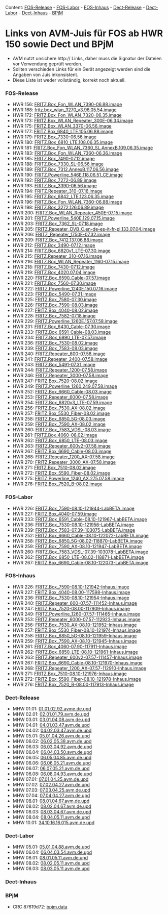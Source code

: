 [//]: # ( Do not edit this file! Run generate.sh to create it. )
Content: [FOS-Release](#fos-release) - [FOS-Labor](#fos-labor) - [FOS-Inhaus](#fos-inhaus) - [Dect-Release](#dect-release) - [Dect-Labor](#dect-labor) - [Dect-Inhaus](#dect-inhaus) - [BPjM](#bpjm)
# Links von AVM-Juis für FOS ab HWR 150 sowie Dect und BPjM
 - AVM nutzt unsichere http:// Links, daher muss die Signatur der Dateien vor Verwendung geprüft werden.
 - Sollten verschieden Links für ein Gerät angezeigt werden sind die Angaben von Juis inkonsistent.
 - Diese Liste ist weder vollständig, korrekt noch aktuell.

### FOS-Release
 - HWR 156: [FRITZ.Box_Fon_WLAN_7390-06.88.image](http://download.avm.de/fritzbox/fritzbox-7390/deutschland/fritz.os/FRITZ.Box_Fon_WLAN_7390-06.88.image)
 - HWR 168: [fritz.box_wlan_3270_v3.96.05.54.image](http://download.avm.de/archive/fritz.box/fritzbox.wlan_3270_v3/firmware/deutsch/fritz.box_wlan_3270_v3.96.05.54.image)
 - HWR 172: [FRITZ.Box_Fon_WLAN_7320-06.35.image](http://download.avm.de/archive/fritz.box/fritzbox.fon_wlan_7320/firmware/deutsch/FRITZ.Box_Fon_WLAN_7320-06.35.image)
 - HWR 173: [FRITZ.Box_WLAN_Repeater_300E-06.34.image](http://download.avm.de/fritzwlan/fritzwlan-repeater-300e/deutschland/fritz.os/FRITZ.Box_WLAN_Repeater_300E-06.34.image)
 - HWR 175: [FRITZ.Box_WLAN_3370-06.56.image](http://download.avm.de/archive/fritz.box/fritzbox.wlan_3370/firmware/deutsch/FRITZ.Box_WLAN_3370-06.56.image)
 - HWR 177: [FRITZ.Box_6840_LTE.105.06.88.image](http://download.avm.de/fritzbox/fritzbox-6840-lte/deutschland/fritz.os/FRITZ.Box_6840_LTE.105.06.88.image)
 - HWR 179: [FRITZ.Box_7330-06.56.image](http://download.avm.de/archive/fritz.box/fritzbox.7330/firmware/deutsch/FRITZ.Box_7330-06.56.image)
 - HWR 180: [FRITZ.Box_6810_LTE.108.06.35.image](http://download.avm.de/fritzbox/fritzbox-6810-lte/deutschland/fritz.os//FRITZ.Box_6810_LTE.108.06.35.image)
 - HWR 181: [FRITZ.Box_Fon_WLAN_7360_SL.AnnexB.109.06.35.image](http://download.avm.de/fritzbox/fritzbox-7360-sl/deutschland/fritz.os/FRITZ.Box_Fon_WLAN_7360_SL.AnnexB.109.06.35.image)
 - HWR 183: [FRITZ.Box_Fon_WLAN_7360-06.36.image](http://download.avm.de/fritzbox/fritzbox-7360-v1/deutschland/fritz.os/FRITZ.Box_Fon_WLAN_7360-06.36.image)
 - HWR 185: [FRITZ.Box_7490-07.12.image](http://download.avm.de/firmware/7490/jz76373/3265348765/deutschland/fritz.os/FRITZ.Box_7490-07.12.image)
 - HWR 188: [FRITZ.Box_7330_SL-06.56.image](http://download.avm.de/archive/fritz.box/fritzbox.7330_sl/firmware/deutsch/FRITZ.Box_7330_SL-06.56.image)
 - HWR 189: [FRITZ.Box_7312.AnnexB.117.06.56.image](http://download.avm.de/fritzbox/fritzbox-7312/deutschland/fritz.os/FRITZ.Box_7312.AnnexB.117.06.56.image)
 - HWR 190: [FRITZ.Powerline_546E.118.06.51_CE.image](http://download.avm.de/firmware/546E/8723218764/CE/FRITZ.Powerline_546E.118.06.51_CE.image)
 - HWR 192: [FRITZ.Box_7272-06.89.image](http://download.avm.de/fritzbox/fritzbox-7272/deutschland/fritz.os/FRITZ.Box_7272-06.89.image)
 - HWR 193: [FRITZ.Box_3390-06.56.image](http://download.avm.de/archive/fritz.box/fritzbox.wlan_3390/firmware/deutsch/FRITZ.Box_3390-06.56.image)
 - HWR 194: [FRITZ.Repeater_310-07.16.image](http://download.avm.de/fritzwlan/fritzwlan-repeater-310-a/deutschland/fritz.os/FRITZ.Repeater_310-07.16.image)
 - HWR 195: [FRITZ.Box_6842_LTE.123.06.35.image](http://download.avm.de/fritzbox/fritzbox-6842-lte/deutschland/fritz.os/FRITZ.Box_6842_LTE.123.06.35.image)
 - HWR 196: [FRITZ.Box_Fon_WLAN_7360-06.88.image](http://download.avm.de/fritzbox/fritzbox-7360-v2/deutschland/fritz.os/FRITZ.Box_Fon_WLAN_7360-06.88.image)
 - HWR 198: [FRITZ.Box_3272.126.06.89.image](http://download.avm.de/fritzbox/fritzbox-3272/deutschland/fritz.os/FRITZ.Box_3272.126.06.89.image)
 - HWR 200: [FRITZ.Box_WLAN_Repeater_450E-07.15.image](http://download.avm.de/fritzwlan/fritzwlan-repeater-450e/deutschland/fritz.os/FRITZ.Box_WLAN_Repeater_450E-07.15.image)
 - HWR 201: [FRITZ.Powerline_540E.129.07.15.image](http://download.avm.de/fritzpowerline/fritzpowerline-540e/deutschland/fritz.os/FRITZ.Powerline_540E.129.07.15.image)
 - HWR 203: [FRITZ.Box_7362_SL-07.18.image](http://download.avm.de/fritzbox/fritzbox-7362-sl/deutschland/fritz.os/FRITZ.Box_7362_SL-07.18.image)
 - HWR 205: [FRITZ.Repeater_DVB_C.en-de-es-it-fr-pl.133.07.04.image](http://download.avm.de/fritzwlan/fritzwlan-repeater-dvb-c/deutschland/fritz.os/FRITZ.Repeater_DVB_C.en-de-es-it-fr-pl.133.07.04.image)
 - HWR 206: [FRITZ_Repeater_1750E-07.32.image](http://download.avm.de/fritzwlan/fritzwlan-repeater-1750e/deutschland/fritz.os/FRITZ_Repeater_1750E-07.32.image)
 - HWR 209: [FRITZ.Box_7412.137.06.88.image](http://download.avm.de/fritzbox/fritzbox-7412/deutschland/fritz.os/FRITZ.Box_7412.137.06.88.image)
 - HWR 212: [FRITZ.Box_3490-07.12.image](http://download.avm.de/firmware/3490/jz76373/3754863962/deutschland/fritz.os/FRITZ.Box_3490-07.12.image)
 - HWR 214: [FRITZ.Box_6820v1_LTE-07.30.image](http://download.avm.de/fritzbox/fritzbox-6820-lte/deutschland/fritz.os/FRITZ.Box_6820v1_LTE-07.30.image)
 - HWR 215: [FRITZ.Repeater_310-07.16.image](http://download.avm.de/fritzwlan/fritzwlan-repeater-310-b/deutschland/fritz.os/FRITZ.Repeater_310-07.16.image)
 - HWR 216: [FRITZ.Box_WLAN_Repeater_1160-07.15.image](http://download.avm.de/fritzwlan/fritzwlan-repeater-1160/deutschland/fritz.os/FRITZ.Box_WLAN_Repeater_1160-07.15.image)
 - HWR 218: [FRITZ.Box_7430-07.12.image](http://download.avm.de/firmware/7430/jz76373/9273521133/deutschland/fritz.os/FRITZ.Box_7430-07.12.image)
 - HWR 219: [FRITZ.Box_4020.07.04.image](http://download.avm.de/fritzbox/fritzbox-4020/deutschland/fritz.os/FRITZ.Box_4020.07.04.image)
 - HWR 220: [FRITZ.Box_6590_Cable-07.57.image](http://download.avm.de/fritzbox/fritzbox-6590-cable/deutschland/fritz.os/FRITZ.Box_6590_Cable-07.57.image)
 - HWR 221: [FRITZ.Box_7560-07.30.image](http://download.avm.de/fritzbox/fritzbox-7560/deutschland/fritz.os/FRITZ.Box_7560-07.30.image)
 - HWR 222: [FRITZ.Powerline_1240E.150.07.16.image](http://download.avm.de/fritzpowerline/fritzpowerline-1240e/deutschland/fritz.os/FRITZ.Powerline_1240E.150.07.16.image)
 - HWR 223: [FRITZ.Box_5490-07.31.image](http://download.avm.de/fritzbox/fritzbox-5490/other/fritz.os/FRITZ.Box_5490-07.31.image)
 - HWR 225: [FRITZ.Box_7580-07.30.image](http://download.avm.de/fritzbox/fritzbox-7580/deutschland/fritz.os/FRITZ.Box_7580-07.30.image)
 - HWR 226: [FRITZ.Box_7590-08.03.image](http://download.avm.de/fritzbox/fritzbox-7590/deutschland/fritz.os/FRITZ.Box_7590-08.03.image)
 - HWR 227: [FRITZ.Box_4040-08.02.image](http://download.avm.de/fritzbox/fritzbox-4040/deutschland/fritz.os/FRITZ.Box_4040-08.02.image)
 - HWR 228: [FRITZ.Box_7582-07.18.image](http://download.avm.de/fritzbox/fritzbox-7582/other/fritz.os/FRITZ.Box_7582-07.18.image)
 - HWR 229: [FRITZ.Powerline_1260E.157.07.58.image](http://download.avm.de/fritzpowerline/fritzpowerline-1260e/deutschland/fritz.os/FRITZ.Powerline_1260E.157.07.58.image)
 - HWR 231: [FRITZ.Box_6430_Cable-07.30.image](http://download.avm.de/fritzbox/fritzbox-6430-cable/deutschland/fritz.os/FRITZ.Box_6430_Cable-07.30.image)
 - HWR 233: [FRITZ.Box_6591_Cable-08.03.image](http://download.avm.de/fritzbox/fritzbox-6591-cable/deutschland/fritz.os/FRITZ.Box_6591_Cable-08.03.image)
 - HWR 234: [FRITZ.Box_6890_LTE-07.57.image](http://download.avm.de/fritzbox/fritzbox-6890-lte/deutschland/fritz.os/FRITZ.Box_6890_LTE-07.57.image)
 - HWR 236: [FRITZ.Box_7530-08.02.image](http://download.avm.de/fritzbox/fritzbox-7530/deutschland/fritz.os/FRITZ.Box_7530-08.02.image)
 - HWR 239: [FRITZ.Box_7583-08.03.image](http://download.avm.de/fritzbox/fritzbox-7583/deutschland/fritz.os/FRITZ.Box_7583-08.03.image)
 - HWR 240: [FRITZ.Repeater_600-07.58.image](http://download.avm.de/fritzwlan/fritzrepeater-600/deutschland/fritz.os/FRITZ.Repeater_600-07.58.image)
 - HWR 241: [FRITZ.Repeater_2400-07.58.image](http://download.avm.de/fritzwlan/fritzrepeater-2400/deutschland/fritz.os/FRITZ.Repeater_2400-07.58.image)
 - HWR 243: [FRITZ.Box_5491-07.31.image](http://download.avm.de/fritzbox/fritzbox-5491/deutschland/fritz.os/FRITZ.Box_5491-07.31.image)
 - HWR 244: [FRITZ.Repeater_1200-07.58.image](http://download.avm.de/fritzwlan/fritzrepeater-1200/deutschland/fritz.os/FRITZ.Repeater_1200-07.58.image)
 - HWR 246: [FRITZ.Repeater_3000-07.58.image](http://download.avm.de/fritzwlan/fritzrepeater-3000/deutschland/fritz.os/FRITZ.Repeater_3000-07.58.image)
 - HWR 247: [FRITZ.Box_7520-08.02.image](http://download.avm.de/fritzbox/fritzbox-7520/deutschland/fritz.os/FRITZ.Box_7520-08.02.image)
 - HWR 249: [FRITZ.Powerline_1260.249.07.58.image](http://download.avm.de/fritzpowerline/fritzpowerline-1260/deutschland/fritz.os/FRITZ.Powerline_1260.249.07.58.image)
 - HWR 252: [FRITZ.Box_6660_Cable-08.03.image](http://download.avm.de/fritzbox/fritzbox-6660-cable/deutschland/fritz.os/FRITZ.Box_6660_Cable-08.03.image)
 - HWR 253: [FRITZ.Repeater_6000-07.58.image](http://download.avm.de/fritzwlan/fritzrepeater-6000/deutschland/fritz.os/FRITZ.Repeater_6000-07.58.image)
 - HWR 254: [FRITZ.Box_6820v3_LTE-07.59.image](http://download.avm.de/fritzbox/fritzbox-6820-lte-v3/deutschland/fritz.os/FRITZ.Box_6820v3_LTE-07.59.image)
 - HWR 256: [FRITZ.Box_7530_AX-08.02.image](http://download.avm.de/fritzbox/fritzbox-7530-ax/deutschland/fritz.os/FRITZ.Box_7530_AX-08.02.image)
 - HWR 257: [FRITZ.Box_5530_Fiber-08.02.image](http://download.avm.de/fritzbox/fritzbox-5530-fiber/deutschland/fritz.os/FRITZ.Box_5530_Fiber-08.02.image)
 - HWR 258: [FRITZ.Box_6850_5G-08.03.image](http://download.avm.de/fritzbox/fritzbox-6850-5g/deutschland/fritz.os/FRITZ.Box_6850_5G-08.03.image)
 - HWR 259: [FRITZ.Box_7590_AX-08.02.image](http://download.avm.de/fritzbox/fritzbox-7590-ax/deutschland/fritz.os/FRITZ.Box_7590_AX-08.02.image)
 - HWR 260: [FRITZ.Box_7583_VDSL-08.03.image](http://download.avm.de/fritzbox/fritzbox-7583-vdsl/deutschland/fritz.os/FRITZ.Box_7583_VDSL-08.03.image)
 - HWR 261: [FRITZ.Box_4060-08.02.image](http://download.avm.de/fritzbox/fritzbox-4060/deutschland/fritz.os/FRITZ.Box_4060-08.02.image)
 - HWR 262: [FRITZ.Box_6850_LTE-08.03.image](http://download.avm.de/fritzbox/fritzbox-6850-lte/deutschland/fritz.os/FRITZ.Box_6850_LTE-08.03.image)
 - HWR 263: [FRITZ.Repeater_600v2-07.58.image](http://download.avm.de/fritzwlan/fritzrepeater-600v2/deutschland/fritz.os/FRITZ.Repeater_600v2-07.58.image)
 - HWR 267: [FRITZ.Box_6690_Cable-08.03.image](http://download.avm.de/fritzbox/fritzbox-6690-cable/deutschland/fritz.os/FRITZ.Box_6690_Cable-08.03.image)
 - HWR 268: [FRITZ.Repeater_1200_AX-07.58.image](http://download.avm.de/fritzwlan/fritzrepeater-1200-ax/deutschland/fritz.os/FRITZ.Repeater_1200_AX-07.58.image)
 - HWR 270: [FRITZ.Repeater_3000_AX-07.58.image](http://download.avm.de/fritzwlan/fritzrepeater-3000-ax/deutschland/fritz.os/FRITZ.Repeater_3000_AX-07.58.image)
 - HWR 271: [FRITZ.Box_7510-08.02.image](http://download.avm.de/fritzbox/fritzbox-7510/deutschland/fritz.os/FRITZ.Box_7510-08.02.image)
 - HWR 272: [FRITZ.Box_5590_Fiber-08.02.image](http://download.avm.de/fritzbox/fritzbox-5590-fiber/deutschland/fritz.os/FRITZ.Box_5590_Fiber-08.02.image)
 - HWR 275: [FRITZ.Powerline_1240_AX.275.07.58.image](http://download.avm.de/fritzpowerline/fritzpowerline-1240-ax/deutschland/fritz.os/FRITZ.Powerline_1240_AX.275.07.58.image)
 - HWR 276: [FRITZ.Box_7520_B-08.02.image](http://download.avm.de/fritzbox/fritzbox-7520-B/deutschland/fritz.os/FRITZ.Box_7520_B-08.02.image)

### FOS-Labor
 - HWR 226: [FRITZ.Box_7590-08.10-121944-LabBETA.image](http://download.avm.de/labor/Smart24P2/7590/FRITZ.Box_7590-08.10-121944-LabBETA.image)
 - HWR 227: [FRITZ.Box_4040-07.59.image](http://download.avm.de/firmware/4040/347831279831289213893218/FRITZ.Box_4040-07.59.image)
 - HWR 233: [FRITZ.Box_6591_Cable-08.10-121967-LabBETA.image](http://download.avm.de/labor/Smart24P2/6591Cable/FRITZ.Box_6591_Cable-08.10-121967-LabBETA.image)
 - HWR 236: [FRITZ.Box_7530-08.10-121956-LabBETA.image](http://download.avm.de/labor/Smart24P2/7530/FRITZ.Box_7530-08.10-121956-LabBETA.image)
 - HWR 239: [FRITZ.Box_7583-07.39-103075-LabBETA.image](http://download.avm.de/labor/MOVE21/7583/FRITZ.Box_7583-07.39-103075-LabBETA.image)
 - HWR 252: [FRITZ.Box_6660_Cable-08.10-122072-LabBETA.image](http://download.avm.de/labor/Smart24P2/6660Cable/FRITZ.Box_6660_Cable-08.10-122072-LabBETA.image)
 - HWR 258: [FRITZ.Box_6850_5G-08.02-118870-LabBETA.image](http://download.avm.de/labor/Smart24P1NL1/68505G/FRITZ.Box_6850_5G-08.02-118870-LabBETA.image)
 - HWR 259: [FRITZ.Box_7590_AX-08.10-121947-LabBETA.image](http://download.avm.de/labor/Smart24P2/7590AX/FRITZ.Box_7590_AX-08.10-121947-LabBETA.image)
 - HWR 260: [FRITZ.Box_7583_VDSL-07.39-103078-LabBETA.image](http://download.avm.de/labor/MOVE21/7583VDSL/FRITZ.Box_7583_VDSL-07.39-103078-LabBETA.image)
 - HWR 262: [FRITZ.Box_6850_LTE-08.02-118871-LabBETA.image](http://download.avm.de/labor/Smart24P1NL1/6850LTE/FRITZ.Box_6850_LTE-08.02-118871-LabBETA.image)
 - HWR 267: [FRITZ.Box_6690_Cable-08.10-122073-LabBETA.image](http://download.avm.de/labor/Smart24P2/6690Cable/FRITZ.Box_6690_Cable-08.10-122073-LabBETA.image)

### FOS-Inhaus
 - HWR 226: [FRITZ.Box_7590-08.10-121942-Inhaus.image](http://download.avm.de/inhaus/Smart24P2/7590/FRITZ.Box_7590-08.10-121942-Inhaus.image)
 - HWR 227: [FRITZ.Box_4040-08.00-117598-Inhaus.image](http://download.avm.de/inhaus/Smart24P1NL1/4040/FRITZ.Box_4040-08.00-117598-Inhaus.image)
 - HWR 236: [FRITZ.Box_7530-08.10-121954-Inhaus.image](http://download.avm.de/inhaus/Smart24P2/7530/FRITZ.Box_7530-08.10-121954-Inhaus.image)
 - HWR 240: [FRITZ.Repeater_600-07.57-111452-Inhaus.image](http://download.avm.de/inhaus/MOVE21NL1/600/FRITZ.Repeater_600-07.57-111452-Inhaus.image)
 - HWR 247: [FRITZ.Box_7520-08.00-117909-Inhaus.image](http://download.avm.de/inhaus/Smart24P1NL1/7520/FRITZ.Box_7520-08.00-117909-Inhaus.image)
 - HWR 249: [FRITZ.Powerline_1260-07.57-111465-Inhaus.image](http://download.avm.de/inhaus/MOVE21NL1/1260/FRITZ.Powerline_1260-07.57-111465-Inhaus.image)
 - HWR 253: [FRITZ.Repeater_6000-07.57-112923-Inhaus.image](http://download.avm.de/inhaus/MOVE21NL1/6000/FRITZ.Repeater_6000-07.57-112923-Inhaus.image)
 - HWR 256: [FRITZ.Box_7530_AX-08.10-121952-Inhaus.image](http://download.avm.de/inhaus/Smart24P2/7530AX/FRITZ.Box_7530_AX-08.10-121952-Inhaus.image)
 - HWR 257: [FRITZ.Box_5530_Fiber-08.10-121974-Inhaus.image](http://download.avm.de/inhaus/Smart24P2/5530Fiber/FRITZ.Box_5530_Fiber-08.10-121974-Inhaus.image)
 - HWR 258: [FRITZ.Box_6850_5G-08.10-121959-Inhaus.image](http://download.avm.de/inhaus/Smart24P2/68505G/FRITZ.Box_6850_5G-08.10-121959-Inhaus.image)
 - HWR 259: [FRITZ.Box_7590_AX-08.10-121945-Inhaus.image](http://download.avm.de/inhaus/Smart24P2/7590AX/FRITZ.Box_7590_AX-08.10-121945-Inhaus.image)
 - HWR 261: [FRITZ.Box_4060-07.90-117911-Inhaus.image](http://download.avm.de/inhaus/Smart24P1NL1/4060/FRITZ.Box_4060-07.90-117911-Inhaus.image)
 - HWR 262: [FRITZ.Box_6850_LTE-08.10-121961-Inhaus.image](http://download.avm.de/inhaus/Smart24P2/6850LTE/FRITZ.Box_6850_LTE-08.10-121961-Inhaus.image)
 - HWR 263: [FRITZ.Repeater_600v2-07.57-111457-Inhaus.image](http://download.avm.de/inhaus/MOVE21NL1/600v2/FRITZ.Repeater_600v2-07.57-111457-Inhaus.image)
 - HWR 267: [FRITZ.Box_6690_Cable-08.10-121970-Inhaus.image](http://download.avm.de/inhaus/Smart24P2/6690Cable/FRITZ.Box_6690_Cable-08.10-121970-Inhaus.image)
 - HWR 268: [FRITZ.Repeater_1200_AX-07.57-112910-Inhaus.image](http://download.avm.de/inhaus/MOVE21NL1/1200AX/FRITZ.Repeater_1200_AX-07.57-112910-Inhaus.image)
 - HWR 271: [FRITZ.Box_7510-08.10-121976-Inhaus.image](http://download.avm.de/inhaus/Smart24P2/7510/FRITZ.Box_7510-08.10-121976-Inhaus.image)
 - HWR 272: [FRITZ.Box_5590_Fiber-08.10-121978-Inhaus.image](http://download.avm.de/inhaus/Smart24P2/5590Fiber/FRITZ.Box_5590_Fiber-08.10-121978-Inhaus.image)
 - HWR 276: [FRITZ.Box_7520_B-08.00-117913-Inhaus.image](http://download.avm.de/inhaus/Smart24P1NL1/7520B/FRITZ.Box_7520_B-08.00-117913-Inhaus.image)

### Dect-Release
 - MHW 01.01: [01.01.02.92.avme.de.upd](http://download.avm.de/dect/0101/01.01.02.92.avme.de.upd)
 - MHW 02.01: [02.01.01.79.avm.de.upd](http://download.avm.de/dect/0201/02.01.01.79.avm.de.upd)
 - MHW 03.01: [03.01.04.08.avm.de.upd](http://download.avm.de/dect/0301/iq17/03.01.04.08.avm.de.upd)
 - MHW 04.01: [04.01.03.47.avm.de.upd](http://download.avm.de/dect/0401/p15/04.01.03.47.avm.de.upd)
 - MHW 04.02: [04.02.03.47.avm.de.upd](http://download.avm.de/dect/0402/p15/04.02.03.47.avm.de.upd)
 - MHW 05.01: [05.01.04.26.avm.de.upd](http://download.avm.de/dect/0501/mesh18/05.01.04.26.avm.de.upd)
 - MHW 06.02: [06.02.05.38.avm.de.upd](http://download.avm.de/dect/0602/Smart24P1/06.02.05.38.avm.de.upd)
 - MHW 06.03: [06.03.04.92.avm.de.upd](http://download.avm.de/dect/0603/move21/06.03.04.92.avm.de.upd)
 - MHW 06.04: [06.04.03.50.avm.de.upd](http://download.avm.de/dect/0604/p15/06.04.03.50.avm.de.upd)
 - MHW 06.05: [06.05.04.85.avm.de.upd](http://download.avm.de/dect/0605/iq17/06.05.04.85.avm.de.upd)
 - MHW 06.06: [06.06.05.21.avm.de.upd](http://download.avm.de/dect/0606/Smart24/06.06.05.21.avm.de.upd)
 - MHW 06.07: [06.07.05.21.avm.de.upd](http://download.avm.de/dect/0607/Smart24/06.07.05.21.avm.de.upd)
 - MHW 06.08: [06.08.04.93.avm.de.upd](http://download.avm.de/dect/0608/naut_test/06.08.04.93.avm.de.upd)
 - MHW 07.01: [07.01.04.25.avm.de.upd](http://download.avm.de/dect/0701/07.01.04.25.avm.de.upd)
 - MHW 07.02: [07.02.04.27.avm.de.upd](http://download.avm.de/dect/0702/smart24/07.02.04.27.avm.de.upd)
 - MHW 07.03: [07.03.04.25.avm.de.upd](http://download.avm.de/dect/0703/move21/07.03.04.25.avm.de.upd)
 - MHW 07.04: [07.04.04.27.avm.de.upd](http://download.avm.de/dect/0704/smart24/07.04.04.27.avm.de.upd)
 - MHW 08.01: [08.01.04.67.avm.de.upd](http://download.avm.de/dect/0801/psq19p2/08.01.04.67.avm.de.upd)
 - MHW 08.02: [08.02.04.67.avm.de.upd](http://download.avm.de/dect/0802/psq19p2/08.02.04.67.avm.de.upd)
 - MHW 08.03: [08.03.04.67.avm.de.upd](http://download.avm.de/dect/0803/psq19p2/08.03.04.67.avm.de.upd)
 - MHW 08.04: [08.04.05.11.avm.de.upd](http://download.avm.de/dect/0804/smart24p1/08.04.05.11.avm.de.upd)
 - MHW 10.01: [34.10.16.16.015.avm.de.upd](http://download.avm.de/dect/1001/Release/34.10.16.16.015.avm.de.upd)

### Dect-Labor
 - MHW 05.01: [05.01.04.88.avm.de.upd](http://download.avm.de/dect/0501/move21/05.01.04.88.avm.de.upd)
 - MHW 06.04: [06.04.03.54.avm.de.upd](http://download.avm.de/dect/0604/p15/06.04.03.54.avm.de.upd)
 - MHW 08.01: [08.01.05.11.avm.de.upd](http://download.avm.de/dect/0801/smart24p1/08.01.05.11.avm.de.upd)
 - MHW 08.02: [08.02.05.11.avm.de.upd](http://download.avm.de/dect/0802/smart24p1/08.02.05.11.avm.de.upd)
 - MHW 08.03: [08.03.05.11.avm.de.upd](http://download.avm.de/dect/0803/smart24p1/08.03.05.11.avm.de.upd)

### Dect-Inhaus

### BPjM
 - CRC 87619d72: [bpjm.data](http://download.avm.de/bpjm/276175/bpjm.data)
